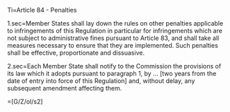 Ti=Article 84 - Penalties

1.sec=Member States shall lay down the rules on other penalties applicable to infringements of this Regulation in particular for infringements which are not subject to administrative fines pursuant to Article 83, and shall take all measures necessary to ensure that they are implemented. Such penalties shall be effective, proportionate and dissuasive.

2.sec=Each Member State shall notify to the Commission the provisions of its law which it adopts pursuant to paragraph 1, by … [two years from the date of entry into force of this Regulation] and, without delay, any subsequent amendment affecting them.

=[G/Z/ol/s2]
